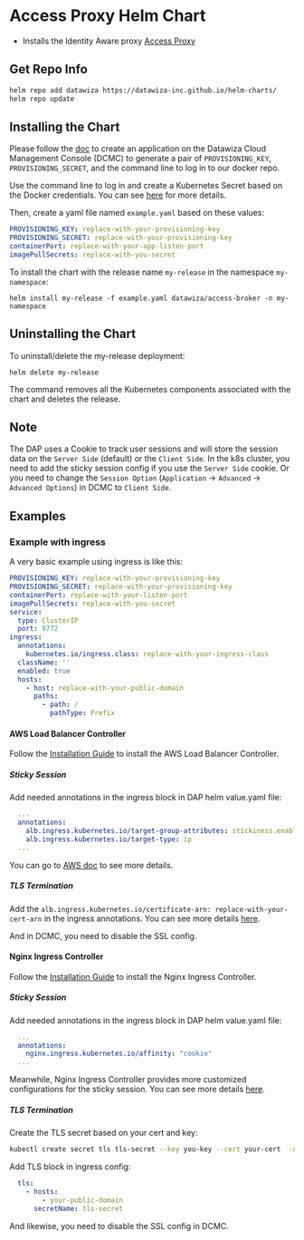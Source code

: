 # Access Proxy Helm Chart

* Installs the Identity Aware proxy [Access Proxy](https://www.datawiza.com/access-broker)

## Get Repo Info

```sh
helm repo add datawiza https://datawiza-inc.github.io/helm-charts/
helm repo update
```

## Installing the Chart

Please follow the [doc](https://docs.datawiza.com/step-by-step/step2.html) to create an application on the Datawiza Cloud Management Console (DCMC) to generate a pair of `PROVISIONING_KEY`, `PROVISIONING_SECRET`, and the command line to log in to our docker repo.

Use the command line to log in and create a Kubernetes Secret based on the Docker credentials. You can see [here](https://kubernetes.io/docs/tasks/configure-pod-container/pull-image-private-registry/) for more details.

Then, create a yaml file named `example.yaml` based on these values:

```yaml
PROVISIONING_KEY: replace-with-your-provisioning-key
PROVISIONING_SECRET: replace-with-your-provisioning-key
containerPort: replace-with-your-app-listen-port
imagePullSecrets: replace-with-you-secret
```

To install the chart with the release name `my-release` in the namespace `my-namespace`:

```console
helm install my-release -f example.yaml datawiza/access-broker -n my-namespace
```

## Uninstalling the Chart

To uninstall/delete the my-release deployment:

```console
helm delete my-release
```

The command removes all the Kubernetes components associated with the chart and deletes the release.

## Note

The DAP uses a Cookie to track user sessions and will store the session data on the `Server Side` (default) or the `Client Side`. In the k8s cluster, you need to add the sticky session config if you use the `Server Side` cookie. Or you need to change the `Session Option` (`Application` -> `Advanced` -> `Advanced Options`) in DCMC to `Client Side`.

## Examples

### Example with ingress

A very basic example using ingress is like this:

```yaml
PROVISIONING_KEY: replace-with-your-provisioning-key
PROVISIONING_SECRET: replace-with-your-provisioning-key
containerPort: replace-with-your-listen-port
imagePullSecrets: replace-with-you-secret
service:
  type: ClusterIP
  port: 9772
ingress:
  annotations:
    kubernetes.io/ingress.class: replace-with-your-ingress-class
  className: ''
  enabled: true
  hosts:
    - host: replace-with-your-public-domain
      paths:
        - path: /
          pathType: Prefix
```

#### AWS Load Balancer Controller

Follow the [Installation Guide](https://kubernetes-sigs.github.io/aws-load-balancer-controller/v2.2/deploy/installation/) to install the AWS Load Balancer Controller.

##### Sticky Session

Add needed annotations in the ingress block in DAP helm value.yaml file:

```yaml
  ...
  annotations:
    alb.ingress.kubernetes.io/target-group-attributes: stickiness.enabled=true,stickiness.lb_cookie.duration_seconds=60
    alb.ingress.kubernetes.io/target-type: ip
  ...
```

You can go to [AWS doc](https://kubernetes-sigs.github.io/aws-load-balancer-controller/v2.2/guide/ingress/annotations/#target-group-attributes) to see more details.

##### TLS Termination

Add the `alb.ingress.kubernetes.io/certificate-arn: replace-with-your-cert-arn` in the ingress annotations. You can see more details [here](https://kubernetes-sigs.github.io/aws-load-balancer-controller/v2.2/guide/ingress/annotations/#ssl).

And in DCMC, you need to disable the SSL config.

#### Nginx Ingress Controller

Follow the [Installation Guide](https://kubernetes.github.io/ingress-nginx/deploy/) to install the Nginx Ingress Controller.

##### Sticky Session

Add needed annotations in the ingress block in DAP helm value.yaml file:

```yaml
  ...
  annotations:
    nginx.ingress.kubernetes.io/affinity: "cookie"
  ...
```

Meanwhile, Nginx Ingress Controller provides more customized configurations for the sticky session. You can see more details [here](https://kubernetes.github.io/ingress-nginx/examples/affinity/cookie/).

##### TLS Termination

Create the TLS secret based on your cert and key:

```sh
kubectl create secret tls tls-secret --key you-key --cert your-cert  -n your-namespace

```

Add TLS block in ingress config:

```yaml
  tls:
    - hosts:
        - your-public-domain
      secretName: tls-secret
```

And likewise, you need to disable the SSL config in DCMC.
